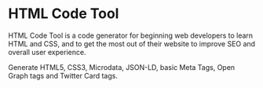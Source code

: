# HTML Code Tool

HTML Code Tool is a code generator for beginning web developers to learn HTML and CSS, and to get the most out of their website to improve SEO and overall user experience.

Generate HTML5, CSS3, Microdata, JSON-LD, basic Meta Tags, Open Graph tags and Twitter Card tags.
